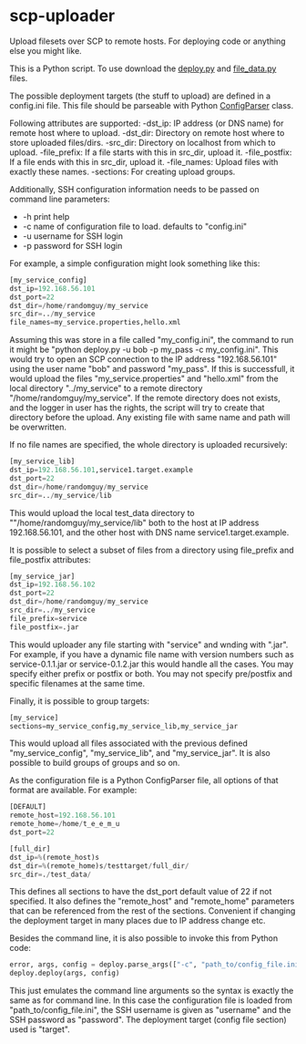 # scp-uploader
Upload filesets over SCP to remote hosts. For deploying code or anything else you might like.

This is a Python script. To use download the [deploy.py](https://github.com/mukatee/scp-uploader/blob/master/src/deploy.py) and [file_data.py](https://github.com/mukatee/scp-uploader/blob/master/src/file_data.py) files.

The possible deployment targets (the stuff to upload) are defined in a config.ini file.
This file should be parseable with Python [ConfigParser](https://docs.python.org/3/library/configparser.html) class.

Following attributes are supported:
-dst_ip: IP address (or DNS name) for remote host where to upload.
-dst_dir: Directory on remote host where to store uploaded files/dirs.
-src_dir: Directory on localhost from which to upload.
-file_prefix: If a file starts with this in src_dir, upload it.
-file_postfix: If a file ends with this in src_dir, upload it.
-file_names: Upload files with exactly these names.
-sections: For creating upload groups.

Additionally, SSH configuration information needs to be passed on command line parameters:

- -h print help
- -c name of configuration file to load. defaults to "config.ini"
- -u username for SSH login
- -p password for SSH login

For example, a simple configuration might look something like this:

```python
[my_service_config]
dst_ip=192.168.56.101
dst_port=22
dst_dir=/home/randomguy/my_service
src_dir=../my_service
file_names=my_service.properties,hello.xml
```

Assuming this was store in a file called "my_config.ini", the command to run it might be "python deploy.py -u bob -p my_pass -c my_config.ini".
This would try to open an SCP connection to the IP address "192.168.56.101" using the user name "bob" and password "my_pass".
If this is successfull, it would upload the files "my_service.properties" and "hello.xml" from the local directory "../my_service" to a remote
directory "/home/randomguy/my_service". If the remote directory does not exists, and the logger in user has the rights,
the script will try to create that directory before the upload. Any existing file with same name and path will be overwritten.

If no file names are specified, the whole directory is uploaded recursively:

```python
[my_service_lib]
dst_ip=192.168.56.101,service1.target.example
dst_port=22
dst_dir=/home/randomguy/my_service
src_dir=../my_service/lib
```

This would upload the local test_data directory to ""/home/randomguy/my_service/lib" both to the host at IP address 192.168.56.101,
and the other host with DNS name service1.target.example.

It is possible to select a subset of files from a directory using file_prefix and file_postfix attributes:

```python
[my_service_jar]
dst_ip=192.168.56.102
dst_port=22
dst_dir=/home/randomguy/my_service
src_dir=../my_service
file_prefix=service
file_postfix=.jar
```

This would uploader any file starting with "service" and wnding with ".jar".
For example, if you have a dynamic file name with version numbers such as service-0.1.1.jar or service-0.1.2.jar this would handle all the cases.
You may specify either prefix or postfix or both. You may not specify pre/postfix and specific filenames at the same time.

Finally, it is possible to group targets:

```python
[my_service]
sections=my_service_config,my_service_lib,my_service_jar
```

This would upload all files associated with the previous defined "my_service_config", "my_service_lib", and "my_service_jar".
It is also possible to build groups of groups and so on.

As the configuration file is a Python ConfigParser file, all options of that format are available. For example:

```python
[DEFAULT]
remote_host=192.168.56.101
remote_home=/home/t_e_e_m_u
dst_port=22

[full_dir]
dst_ip=%(remote_host)s
dst_dir=%(remote_home)s/testtarget/full_dir/
src_dir=./test_data/
```

This defines all sections to have the dst_port default value of 22 if not specified.
It also defines the "remote_host" and "remote_home" parameters that can be referenced from the rest of the sections.
Convenient if changing the deployment target in many places due to IP address change etc.

Besides the command line, it is also possible to invoke this from Python code:

```python
error, args, config = deploy.parse_args(["-c", "path_to/config_file.ini", "-u", "username", "-p", "password", "target"])
deploy.deploy(args, config)
```

This just emulates the command line arguments so the syntax is exactly the same as for command line.
In this case the configuration file is loaded from "path_to/config_file.ini", the SSH username is given as "username"
and the SSH password as "password". The deployment target (config file section) used is "target".
